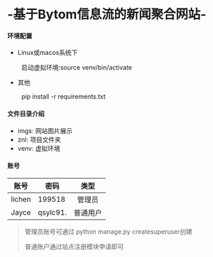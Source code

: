 # -基于Bytom信息流的新闻聚合网站-

#### 环境配置

* Linux或macos系统下

&ensp;&ensp;&ensp;&ensp; 启动虚拟环境:source venv/bin/activate

* 其他

&ensp;&ensp;&ensp;&ensp; pip install -r requirements.txt


#### 文件目录介绍

* imgs: 网站图片展示
* znl: 项目文件夹
* venv: 虚拟环境


#### 账号

账号|密码|类型
----|---|:---:|
lichen|199518|管理员
Jayce|qsylc91.|普通用户|



>管理员账号可通过 python manage.py createsuperuser创建
>
>普通账户通过站点注册模块申请即可

